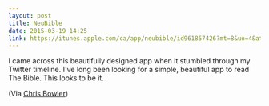 ```yaml
---
layout: post
title: NeuBible
date: 2015-03-19 14:25
link: https://itunes.apple.com/ca/app/neubible/id961857426?mt=8&uo=4&at=1l3v5At&ct=
---
```


I came across this beautifully designed app when it stumbled through my Twitter timeline. I've long been looking for a simple, beautiful app to read The Bible. This looks to be it. 

(Via [Chris Bowler](http://chrisbowler.com))